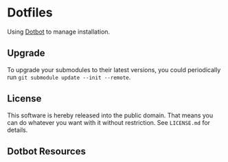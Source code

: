 Dotfiles
========

Using [Dotbot](https://github.com/daviddrottson/dotfiles.git) to manage installation.

Upgrade
-------

To upgrade your submodules to their latest versions, you could periodically run
`git submodule update --init --remote`.

License
-------

This software is hereby released into the public domain. That means you can do
whatever you want with it without restriction. See `LICENSE.md` for details.

Dotbot Resources
----------------

[dotbot]: https://github.com/anishathalye/dotbot
[fork]: https://github.com/anishathalye/dotfiles_template/fork
[anishathalye_dotfiles]: https://github.com/anishathalye/dotfiles
[csivanich_dotfiles]: https://github.com/csivanich/dotfiles
[m45t3r_dotfiles]: https://github.com/m45t3r/dotfiles
[alexwh_dotfiles]: https://github.com/alexwh/dotfiles
[azd325_dotfiles]: https://github.com/Azd325/dotfiles
[bluekeys_dotfiles]: https://github.com/bluekeys/.dotfiles
[wazery_dotfiles]: https://github.com/wazery/dotfiles
[thirtythreeforty_dotfiles]: https://github.com/thirtythreeforty/dotfiles
[dotbot-users]: https://github.com/anishathalye/dotbot/wiki/List-of-Dotbot-Users

